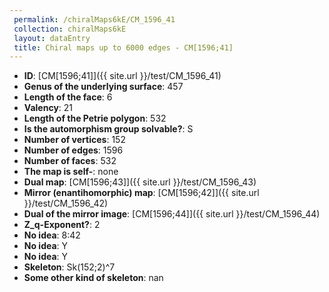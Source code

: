 ```yaml
--- 
 permalink: /chiralMaps6kE/CM_1596_41 
 collection: chiralMaps6kE
 layout: dataEntry
 title: Chiral maps up to 6000 edges - CM[1596;41]
---
```


- **ID**: [CM[1596;41]]({{ site.url }}/test/CM_1596_41)
- **Genus of the underlying surface**: 457
- **Length of the face**: 6
- **Valency**: 21
- **Length of the Petrie polygon**: 532
- **Is the automorphism group solvable?**: S
- **Number of vertices**: 152
- **Number of edges**: 1596
- **Number of faces**: 532
- **The map is self-**: none
- **Dual map**: [CM[1596;43]]({{ site.url }}/test/CM_1596_43)
- **Mirror (enantihomorphic) map**: [CM[1596;42]]({{ site.url }}/test/CM_1596_42)
- **Dual of the mirror image**: [CM[1596;44]]({{ site.url }}/test/CM_1596_44)
- **Z_q-Exponent?**: 2
- **No idea**:  8:42
- **No idea**: Y
- **No idea**: Y
- **Skeleton**: Sk(152;2)^7
- **Some other kind of skeleton**: nan
